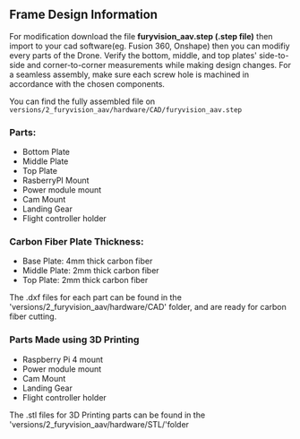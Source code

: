 ## Frame Design Information
For modification download the file **furyvision_aav.step (.step file)** then import to your cad software(eg. Fusion 360, Onshape) then you can modifiy every parts of the Drone. Verify the bottom, middle, and top plates' side-to-side and corner-to-corner measurements while making design changes. For a seamless assembly, make sure each screw hole is machined in accordance with the chosen components. 

You can find the fully assembled file on `versions/2_furyvision_aav/hardware/CAD/furyvision_aav.step`


### Parts:

- Bottom Plate
- Middle Plate
- Top Plate
- RasberryPI Mount
- Power module mount
- Cam Mount
- Landing Gear
- Flight controller holder 
 
### Carbon Fiber Plate Thickness:

- Base Plate: 4mm thick carbon fiber
- Middle Plate: 2mm thick carbon fiber
- Top Plate: 2mm thick carbon fiber

The .dxf files for each part can be found in the 'versions/2_furyvision_aav/hardware/CAD' folder, and are ready for carbon fiber cutting.

### Parts Made using 3D Printing
- Raspberry Pi 4 mount 
- Power module mount
- Cam Mount 
- Landing Gear
- Flight controller holder

The .stl files for 3D Printing parts can be found in the 'versions/2_furyvision_aav/hardware/STL/'folder
